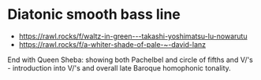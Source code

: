 # Diatonic smooth bass line

- https://rawl.rocks/f/waltz-in-green---takashi-yoshimatsu-lu-nowarutu
- https://rawl.rocks/f/a-whiter-shade-of-pale-~-david-lanz



End with Queen Sheba: showing both Pachelbel and circle of fifths and V/'s - introduction into V/'s and overall late Baroque homophonic tonality.
